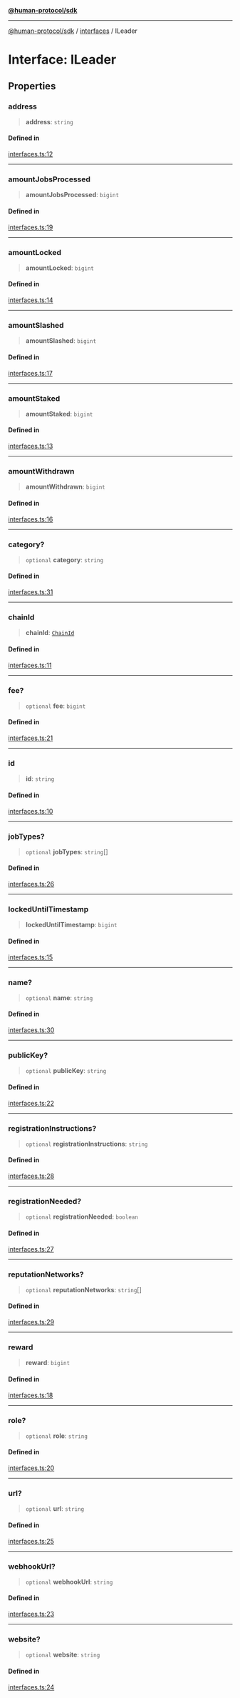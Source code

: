 [**@human-protocol/sdk**](../../README.md)

***

[@human-protocol/sdk](../../modules.md) / [interfaces](../README.md) / ILeader

# Interface: ILeader

## Properties

### address

> **address**: `string`

#### Defined in

[interfaces.ts:12](https://github.com/humanprotocol/human-protocol/blob/3ed5fd393b562534f83a6f2f110eb4e3977deb72/packages/sdk/typescript/human-protocol-sdk/src/interfaces.ts#L12)

***

### amountJobsProcessed

> **amountJobsProcessed**: `bigint`

#### Defined in

[interfaces.ts:19](https://github.com/humanprotocol/human-protocol/blob/3ed5fd393b562534f83a6f2f110eb4e3977deb72/packages/sdk/typescript/human-protocol-sdk/src/interfaces.ts#L19)

***

### amountLocked

> **amountLocked**: `bigint`

#### Defined in

[interfaces.ts:14](https://github.com/humanprotocol/human-protocol/blob/3ed5fd393b562534f83a6f2f110eb4e3977deb72/packages/sdk/typescript/human-protocol-sdk/src/interfaces.ts#L14)

***

### amountSlashed

> **amountSlashed**: `bigint`

#### Defined in

[interfaces.ts:17](https://github.com/humanprotocol/human-protocol/blob/3ed5fd393b562534f83a6f2f110eb4e3977deb72/packages/sdk/typescript/human-protocol-sdk/src/interfaces.ts#L17)

***

### amountStaked

> **amountStaked**: `bigint`

#### Defined in

[interfaces.ts:13](https://github.com/humanprotocol/human-protocol/blob/3ed5fd393b562534f83a6f2f110eb4e3977deb72/packages/sdk/typescript/human-protocol-sdk/src/interfaces.ts#L13)

***

### amountWithdrawn

> **amountWithdrawn**: `bigint`

#### Defined in

[interfaces.ts:16](https://github.com/humanprotocol/human-protocol/blob/3ed5fd393b562534f83a6f2f110eb4e3977deb72/packages/sdk/typescript/human-protocol-sdk/src/interfaces.ts#L16)

***

### category?

> `optional` **category**: `string`

#### Defined in

[interfaces.ts:31](https://github.com/humanprotocol/human-protocol/blob/3ed5fd393b562534f83a6f2f110eb4e3977deb72/packages/sdk/typescript/human-protocol-sdk/src/interfaces.ts#L31)

***

### chainId

> **chainId**: [`ChainId`](../../enums/enumerations/ChainId.md)

#### Defined in

[interfaces.ts:11](https://github.com/humanprotocol/human-protocol/blob/3ed5fd393b562534f83a6f2f110eb4e3977deb72/packages/sdk/typescript/human-protocol-sdk/src/interfaces.ts#L11)

***

### fee?

> `optional` **fee**: `bigint`

#### Defined in

[interfaces.ts:21](https://github.com/humanprotocol/human-protocol/blob/3ed5fd393b562534f83a6f2f110eb4e3977deb72/packages/sdk/typescript/human-protocol-sdk/src/interfaces.ts#L21)

***

### id

> **id**: `string`

#### Defined in

[interfaces.ts:10](https://github.com/humanprotocol/human-protocol/blob/3ed5fd393b562534f83a6f2f110eb4e3977deb72/packages/sdk/typescript/human-protocol-sdk/src/interfaces.ts#L10)

***

### jobTypes?

> `optional` **jobTypes**: `string`[]

#### Defined in

[interfaces.ts:26](https://github.com/humanprotocol/human-protocol/blob/3ed5fd393b562534f83a6f2f110eb4e3977deb72/packages/sdk/typescript/human-protocol-sdk/src/interfaces.ts#L26)

***

### lockedUntilTimestamp

> **lockedUntilTimestamp**: `bigint`

#### Defined in

[interfaces.ts:15](https://github.com/humanprotocol/human-protocol/blob/3ed5fd393b562534f83a6f2f110eb4e3977deb72/packages/sdk/typescript/human-protocol-sdk/src/interfaces.ts#L15)

***

### name?

> `optional` **name**: `string`

#### Defined in

[interfaces.ts:30](https://github.com/humanprotocol/human-protocol/blob/3ed5fd393b562534f83a6f2f110eb4e3977deb72/packages/sdk/typescript/human-protocol-sdk/src/interfaces.ts#L30)

***

### publicKey?

> `optional` **publicKey**: `string`

#### Defined in

[interfaces.ts:22](https://github.com/humanprotocol/human-protocol/blob/3ed5fd393b562534f83a6f2f110eb4e3977deb72/packages/sdk/typescript/human-protocol-sdk/src/interfaces.ts#L22)

***

### registrationInstructions?

> `optional` **registrationInstructions**: `string`

#### Defined in

[interfaces.ts:28](https://github.com/humanprotocol/human-protocol/blob/3ed5fd393b562534f83a6f2f110eb4e3977deb72/packages/sdk/typescript/human-protocol-sdk/src/interfaces.ts#L28)

***

### registrationNeeded?

> `optional` **registrationNeeded**: `boolean`

#### Defined in

[interfaces.ts:27](https://github.com/humanprotocol/human-protocol/blob/3ed5fd393b562534f83a6f2f110eb4e3977deb72/packages/sdk/typescript/human-protocol-sdk/src/interfaces.ts#L27)

***

### reputationNetworks?

> `optional` **reputationNetworks**: `string`[]

#### Defined in

[interfaces.ts:29](https://github.com/humanprotocol/human-protocol/blob/3ed5fd393b562534f83a6f2f110eb4e3977deb72/packages/sdk/typescript/human-protocol-sdk/src/interfaces.ts#L29)

***

### reward

> **reward**: `bigint`

#### Defined in

[interfaces.ts:18](https://github.com/humanprotocol/human-protocol/blob/3ed5fd393b562534f83a6f2f110eb4e3977deb72/packages/sdk/typescript/human-protocol-sdk/src/interfaces.ts#L18)

***

### role?

> `optional` **role**: `string`

#### Defined in

[interfaces.ts:20](https://github.com/humanprotocol/human-protocol/blob/3ed5fd393b562534f83a6f2f110eb4e3977deb72/packages/sdk/typescript/human-protocol-sdk/src/interfaces.ts#L20)

***

### url?

> `optional` **url**: `string`

#### Defined in

[interfaces.ts:25](https://github.com/humanprotocol/human-protocol/blob/3ed5fd393b562534f83a6f2f110eb4e3977deb72/packages/sdk/typescript/human-protocol-sdk/src/interfaces.ts#L25)

***

### webhookUrl?

> `optional` **webhookUrl**: `string`

#### Defined in

[interfaces.ts:23](https://github.com/humanprotocol/human-protocol/blob/3ed5fd393b562534f83a6f2f110eb4e3977deb72/packages/sdk/typescript/human-protocol-sdk/src/interfaces.ts#L23)

***

### website?

> `optional` **website**: `string`

#### Defined in

[interfaces.ts:24](https://github.com/humanprotocol/human-protocol/blob/3ed5fd393b562534f83a6f2f110eb4e3977deb72/packages/sdk/typescript/human-protocol-sdk/src/interfaces.ts#L24)
